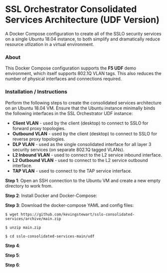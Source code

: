 # SSL Orchestrator Consolidated Services Architecture (UDF Version)
A Docker Compose configuration to create all of the SSLO security services on a single Ubuntu 18.04 instance, to both simplify and dramatically reduce resource utlization in a virtual environment.

### About
This Docker Compose configuration supports the **F5 UDF** demo environment, which itself supports 802.1Q VLAN tags. This also reduces the number of physical interfaces and connections required.

### Installation / Instructions
Perform the following steps to create the consolidated services architecture on an Ubuntu 18.04 VM. Ensure that the Ubuntu instance minimally binds the following interfaces in the SSL Orchestrator UDF instance:

- **Client VLAN** - used by the client (desktop) to connect to SSLO for forward proxy topologies.
- **Outbound VLAN** - used by the client (desktop) to connect to SSLO for reverse proxy topologies.
- **DLP VLAN** - used as the single consolidated interface for all layer 3 security services (on separate 802.1Q tagged VLANs).
- **L2 Inbound VLAN** - used to connect to the L2 service inbound interface.
- **L2 Outbound VLAN** - used to connect to the L2 service outbound interface.
- **TAP VLAN** - used to connect to the TAP service interface.

**Step 1**: Open an SSH connection to the Ubuntu VM and create a new empty directory to work from.

**Step 2**: Install Docker and Docker-Compose:

**Step 3**: Download the docker-compose YAML and config files:

`$ wget https://github.com/kevingstewart/sslo-consolidated-services/archive/main.zip`

`$ unzip main.zip`

`$ cd sslo-consolidated-services-main/udf`

**Step 4**: 

**Step 5**: 

**Step 6**: 


